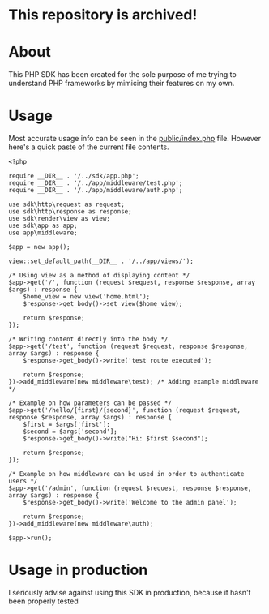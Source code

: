 # This repository is archived!

# About

This PHP SDK has been created for the sole purpose of me trying to understand PHP frameworks by mimicing their features on my own.

# Usage

Most accurate usage info can be seen in the [public/index.php](https://github.com/lopatar/PHP-SDK/blob/master/public/index.php) file. 
However here's a quick paste of the current file contents.

```
<?php

require __DIR__ . '/../sdk/app.php';
require __DIR__ . '/../app/middleware/test.php';
require __DIR__ . '/../app/middleware/auth.php';

use sdk\http\request as request;
use sdk\http\response as response;
use sdk\render\view as view;
use sdk\app as app;
use app\middleware;

$app = new app();

view::set_default_path(__DIR__ . '/../app/views/');

/* Using view as a method of displaying content */
$app->get('/', function (request $request, response $response, array $args) : response {
    $home_view = new view('home.html');
    $response->get_body()->set_view($home_view);
    
    return $response;
});

/* Writing content directly into the body */
$app->get('/test', function (request $request, response $response, array $args) : response {
    $response->get_body()->write('test route executed');
    
    return $response;
})->add_middleware(new middleware\test); /* Adding example middleware */

/* Example on how parameters can be passed */
$app->get('/hello/{first}/{second}', function (request $request, response $response, array $args) : response {
    $first = $args['first'];
    $second = $args['second'];
    $response->get_body()->write("Hi: $first $second");
    
    return $response;
});

/* Example on how middleware can be used in order to authenticate users */
$app->get('/admin', function (request $request, response $response, array $args) : response {
    $response->get_body()->write('Welcome to the admin panel');
    
    return $response;
})->add_middleware(new middleware\auth);

$app->run();
```

# Usage in production

I seriously advise against using this SDK in production, because it hasn't been properly tested
